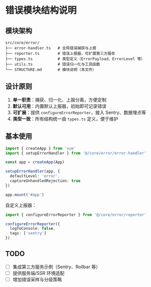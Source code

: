 # 错误模块结构说明

## 模块架构

```
src/core/error/
├── error-handler.ts   # 全局错误捕获与上报
├── reporter.ts        # 错误上报器，可扩展第三方服务
├── types.ts           # 类型定义（ErrorPayload、ErrorLevel 等）
├── utils.ts           # 错误归一化与工具函数
└── STRUCTURE.md       # 模块说明（本文件）
```

## 设计原则

1. **单一职责**：捕获、归一化、上报分离，方便定制
2. **默认可用**：内置默认上报器，初始即可记录错误
3. **可扩展**：提供 `configureErrorReporter`，接入 Sentry、数据埋点等
4. **类型一致**：所有结构统一由 `types.ts` 定义，便于维护

## 基本使用

```typescript
import { createApp } from 'vue'
import { setupErrorHandler } from '@/core/error/error-handler'

const app = createApp(App)

setupErrorHandler(app, {
  defaultLevel: 'error',
  captureUnhandledRejection: true
})

app.mount('#app')
```

自定义上报器：

```typescript
import { configureErrorReporter } from '@/core/error/reporter'

configureErrorReporter({
  logToConsole: false,
  tags: ['sentry']
})
```

## TODO

- [ ] 集成第三方服务示例（Sentry、Rollbar 等）
- [ ] 提供服务端/SSR 环境适配
- [ ] 增加错误采样与分级策略

